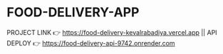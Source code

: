 # FOOD-DELIVERY-APP

PROJECT LINK 👉 https://food-delivery-kevalrabadiya.vercel.app
||
API DEPLOY  👉 https://food-delivery-api-9742.onrender.com 
